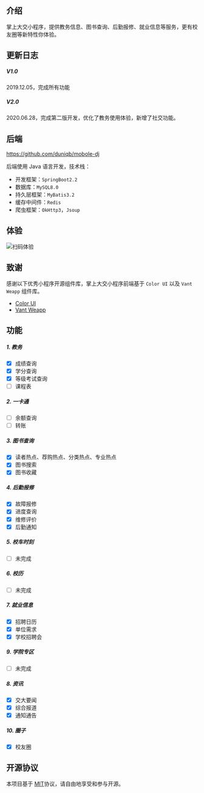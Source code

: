 ## 介绍

掌上大交小程序，提供教务信息、图书查询、后勤报修、就业信息等服务，更有校友圈等新特性你体验。

## 更新日志

##### V1.0 

2019.12.05，完成所有功能

##### V2.0

2020.06.28，完成第二版开发，优化了教务使用体验，新增了社交功能。

## 后端

https://github.com/duniqb/mobole-dj

后端使用 Java 语言开发，技术栈：

- 开发框架：`SpringBoot2.2`
- 数据库：`MySQL8.0`
- 持久层框架：`MyBatis3.2`
- 缓存中间件：`Redis`
- 爬虫框架：`OkHttp3`，`Jsoup`

## 体验

![扫码体验](https://wx2.sinaimg.cn/mw690/6cb17e18ly1gc1mwsqtoej20u01d8k13.jpg)



## 致谢

感谢以下优秀小程序开源组件库，掌上大交小程序前端基于 `Color UI` 以及 `Vant Weapp` 组件库。

- [Color UI](https://github.com/weilanwl/ColorUI)
- [Vant Weapp](https://github.com/youzan/vant-weapp) 

## 功能

##### 1. 教务

- [x] 成绩查询
- [x] 学分查询
- [x] 等级考试查询
- [ ] 课程表

##### 2. 一卡通

- [ ] 余额查询
- [ ] 转账

##### 3. 图书查询

- [x] 读者热点、荐购热点、分类热点、专业热点
- [x] 图书搜索
- [x] 图书收藏

##### 4. 后勤报修

- [x] 故障报修
- [x] 进度查询
- [x] 维修评价
- [x] 后勤通知

##### 5. 校车时刻

- [ ] 未完成

##### 6. 校历

- [ ] 未完成

##### 7. 就业信息

- [x] 招聘日历
- [x] 单位需求
- [x] 学校招聘会

##### 9. 学院专区

- [ ] 未完成

##### 8. 资讯

- [x] 交大要闻
- [x] 综合报道
- [x] 通知通告

##### 10. 圈子

- [x] 校友圈

## 开源协议

本项目基于 [MIT](https://zh.wikipedia.org/wiki/MIT許可證)协议，请自由地享受和参与开源。
